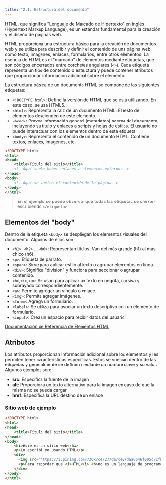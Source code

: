 ```yaml
---
title: "2.1: Estructura del documento"
---
```


HTML, que significa "Lenguaje de Marcado de Hipertexto" en inglés (Hypertext Markup Language), es un estándar fundamental para la creación y el diseño de páginas web. 

HTML proporciona una estructura básica para la creación de documentos web y se utiliza para describir y definir el contenido de una página web, como texto, imágenes, enlaces, formularios, entre otros elementos. La esencia de HTML es el "marcado" de elementos mediante etiquetas, que son códigos encerrados entre corchetes angulares (`<>`). Cada etiqueta representa un tipo de contenido o estructura y puede contener atributos que proporcionan información adicional sobre el elemento.

La estructura básica de un documento HTML se compone de las siguientes etiquetas:
- `<!DOCTYPE html>`: Define la versión de HTML que se está utilizando. En este caso, se usa HTML5.
- `<html>`: Representa la raiz de un documento HTML. El resto de elementos descienden de este elemento.
- `<head>`: Provee información general (metadatos) acerca del documento, incluyendo su título y enlaces a scripts y hojas de estilos. El usuario no puede interactuar con los elementos dentro de esta etiqueta
- `<body>`: Representa el contenido de un documento HTML. Contiene textos, enlaces, imagenes, etc.

```html
<!DOCTYPE html>
<html>
<head>
    <title>Título del sitio</title>
    <!--Aquí suele haber enlaces a elementos externos-->
</head>
<body>
    <!--Aquí se vuelca el contenido de la página-->
</body>
</html>
```

> En el ejemplo se puede observar que todas las etiquetas se *cierran* escribiendo `</etiqueta>`

## Elementos del "body"

Dentro de la etiqueta `<body>` se despliegan los elementos visuales del documento. Algunos de ellos son
- `<h1>`, `<h2>` ... `<h6>`: Representan títulos. Van del más grande (h1) al más chico (h6).
- `<p>`: Etiqueta de párrafo.
- `<span>`: Sirve para aplicar estilo al texto o agrupar elementos en línea.
- `<div>`: Significa "division" y funciona para seccionar o agrupar contenido.
- `<b>`,`<i>`,`<u>`: Se usan para aplicar un texto en negrita, cursiva y subrayado correspondientemente.
- `<a>`: Permite agregar un vínculo o enlace.
- `<img>`: Permite agregar imágenes.
- `<form>`: Agrega un formulario.
- `<label>`: Se utiliza para asociar un texto descriptivo con un elemento de formulario.
- `<input>`: Crea un espacio para recibir datos del usuario.

[Documentación de Referencia de Elementos HTML](https://developer.mozilla.org/es/docs/Web/HTML/Element)

## Atributos

Los atributos proporcionan información adicional sobre los elementos y les permiten tener características específicas. Estos se vuelcan dentro de las etiquetas y generalmente se definen mediante un nombre clave y su valor.
Algunos ejemplos son:
- **src**: Especifica la fuente de la imagen
- **alt**: Proporciona un texto alternativo para la imagen en caso de que la misma no se pueda cargar
- **href**: Especifica la URL destino de un enlace

### Sitio web de ejemplo

```html
<!DOCTYPE html>
<html>
<head>
    <title>Título del sitio</title>
</head>
<body>
    <h1>Este es un sitio web</h1>
    <p>Lo escribí yo usando HTML</p>
    <div>
      <img src="https://i.pinimg.com/736x/ce/27/da/ce27daa6646f005c7cfb8cfe88ba7f27.jpg" alt="html"/>
      <p>Para recordar que <i>HTML</i> <b>no es un lenguaje de programación</b></p>
    </div>
</body>
</html>
```
